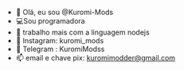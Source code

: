 - 👋 Olá, eu sou @Kuromi-Mods
- 💻Sou programadora
- 📱 trabalho mais com a linguagem nodejs
- 🔰 Instagram: kuromi_mods
- 💞️ Telegram : KuromiModss
- 📫 email e chave pix: kuromimodder@gmail.com
<!---
Kuromi-Mods/Kuromi-Mods is a ✨ special ✨ repository because its `README.md` (this file) appears on your GitHub profile.
You can click the Preview link to take a look at your changes.
--->
